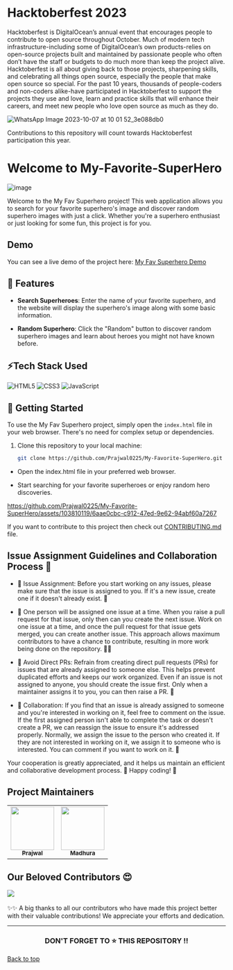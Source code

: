 # Hacktoberfest 2023
Hacktoberfest is DigitalOcean’s annual event that encourages people to contribute to open source throughout October. Much of modern tech infrastructure-including some of DigitalOcean’s own products-relies on open-source projects built and maintained by passionate people who often don’t have the staff or budgets to do much more than keep the project alive. Hacktoberfest is all about giving back to those projects, sharpening skills, and celebrating all things open source, especially the people that make open source so special.
For the past 10 years, thousands of people-coders and non-coders alike-have participated in Hacktoberfest to support the projects they use and love, learn and practice skills that will enhance their careers, and meet new people who love open source as much as they do.

![WhatsApp Image 2023-10-07 at 10 01 52_3e088db0](https://github.com/madhurafulkar/My-Favorite-SuperHero/assets/120560129/63bf5080-36a6-49e3-baaf-6f43fa2e66c1)

Contributions to this repository will count towards Hacktoberfest participation this year.


# Welcome to My-Favorite-SuperHero

![image](https://github.com/Prajwal0225/My-Favorite-SuperHero/assets/103810119/b7a7c61d-fcf7-4882-9420-7747f4c4577b)

Welcome to the My Fav Superhero project! This web application allows you to search for your favorite superhero's image and discover random superhero images with just a click. Whether you're a superhero enthusiast or just looking for some fun, this project is for you.

## Demo

You can see a live demo of the project here: [My Fav Superhero Demo](https://prajwal0225.github.io/My-Favorite-SuperHero/)


## 🙌 Features

- **Search Superheroes**: Enter the name of your favorite superhero, and the website will display the superhero's image along with some basic information.

- **Random Superhero**: Click the "Random" button to discover random superhero images and learn about heroes you might not have known before.

## ⚡Tech Stack Used
![HTML5](https://img.shields.io/badge/html5-%23E34F26.svg?style=for-the-badge&logo=html5&logoColor=white)
![CSS3](https://img.shields.io/badge/css3-%231572B6.svg?style=for-the-badge&logo=css3&logoColor=white)
![JavaScript](https://img.shields.io/badge/javascript-%23323330.svg?style=for-the-badge&logo=javascript&logoColor=%23F7DF1E)


## 🚀 Getting Started

To use the My Fav Superhero project, simply open the `index.html` file in your web browser. There's no need for complex setup or dependencies.

1. Clone this repository to your local machine:

   ```bash
   git clone https://github.com/Prajwal0225/My-Favorite-SuperHero.git

- Open the index.html file in your preferred web browser.

- Start searching for your favorite superheroes or enjoy random hero discoveries.

  

https://github.com/Prajwal0225/My-Favorite-SuperHero/assets/103810119/6aae0cbc-c912-47ed-9e62-94abf60a7267



If you want to contribute to this project then check out [CONTRIBUTING.md](CONTRIBUTING.md) file.
##  Issue Assignment Guidelines and Collaboration Process 📌

- 📝 Issue Assignment: Before you start working on any issues, please make sure that the issue is assigned to you. If it's a new issue, create one if it doesn't already exist. 📌

- 👤 One person will be assigned one issue at a time. When you raise a pull request for that issue, only then can you create the next issue. Work on one issue at a time, and once the pull request for that issue gets merged, you can create another issue. This approach allows maximum contributors to have a chance to contribute, resulting in more work being done on the repository. 🏃‍♂

- 🚫 Avoid Direct PRs: Refrain from creating direct pull requests (PRs) for issues that are already assigned to someone else. This helps prevent duplicated efforts and keeps our work organized. Even if an issue is not assigned to anyone, you should create the issue first. Only when a maintainer assigns it to you, you can then raise a PR. 🚧

- 🤝 Collaboration: If you find that an issue is already assigned to someone and you're interested in working on it, feel free to comment on the issue. If the first assigned person isn't able to complete the task or doesn't create a PR, we can reassign the issue to ensure it's addressed properly. Normally, we assign the issue to the person who created it. If they are not interested in working on it, we assign it to someone who is interested. You can comment if you want to work on it. 💬

Your cooperation is greatly appreciated, and it helps us maintain an efficient and collaborative development process. 🙌 Happy coding! 🚀


##  Project Maintainers

<table>
  <tr>
<td align="center"><a href="https://github.com/Prajwal0225"><img src="https://avatars.githubusercontent.com/u/103810119?v=4" width="100px;" alt=""/><br /><sub><b>Prajwal </b></sub></a></td>
     <td align="center"><a href="https://github.com/madhurafulkar"><img src="https://avatars.githubusercontent.com/u/120560129?v=4" width="100px;" alt=""/><br /><sub><b>Madhura</b></sub></a></td>
  </tr>
</table>

## Our Beloved Contributors 😍

<a href="https://github.com/Prajwal0225/My-Favorite-SuperHero/graphs/contributors">
  <img align="center" src="https://contrib.rocks/image?max=1000&repo=Prajwal0225/My-Favorite-SuperHero" />
</a>
<br>
<br>
✨✨ A big thanks to all our contributors who have made this project better with their valuable contributions! We appreciate your efforts and dedication.
<hr>
<h3 align="center"> DON'T FORGET TO ⭐ THIS REPOSITORY !!
</h3>

<a href = "#top"> Back to top</a>



